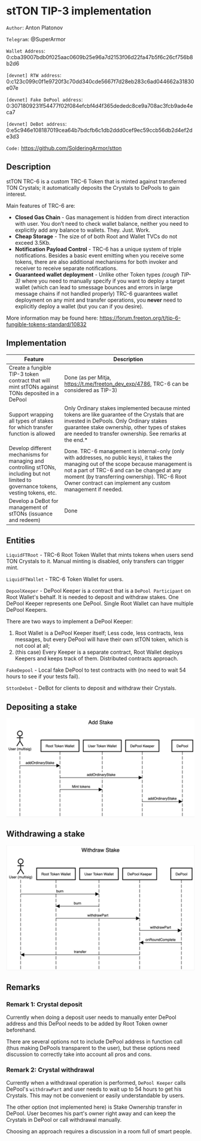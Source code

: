 # stTON TIP-3 implementation

`Author`: Anton Platonov

`Telegram`: @SuperArmor

`Wallet Address`: 0:cba39007bdb0f025aac0609b25e96a7d2153f06d22fa47b5f6c26cf756b8b2d6

`[devnet] RTW address`: 0:c123c099c0f1e9720f3c70dd340cde5667f7d28eb283c6ad044662a31830e07e

`[devnet] Fake DePool address`: 0:3071809231f54477f02f084efcbf4d4f365dededc8ce9a708ac3fcb9ade4eca7

`[devnet] DeBot address`: 0:e5c946e108187019cea64b7bdcfb6c1db2ddd0cef9ec59ccb56db2d4ef2de3d3

`Code:` https://github.com/SolderingArmor/stton

## Description

stTON TRC-6 is a custom TRC-6 Token that is minted against transferred TON Crystals; it automatically deposits the Crystals to DePools to gain interest.

Main features of TRC-6 are:

* **Closed Gas Chain** - Gas management is hidden from direct interaction with user. You don’t need to check wallet balance, neither you need to explicitly add any balance to wallets. They. Just. Work. 
* **Cheap Storage** - The size of of both Root and Wallet TVCs do not exceed 3.5Kb. 
* **Notification Payload Control** - TRC-6 has a unique system of triple notifications. Besides a basic event emitting when you receive some tokens, there are also additional mechanisms for both invoker and receiver to receive separate notifications.
* **Guaranteed wallet deployment** - Unlike other Token types *(cough TIP-3)* where you need to manually specify if you want to deploy a target wallet (which can lead to smessage bounces and errors in large message chains if not handled properly) TRC-6 guarantees wallet deployment on any mint and transfer operations, you **never** need to explicitly deploy a wallet (but you can if you desire).

More information may be found here: https://forum.freeton.org/t/tip-6-fungible-tokens-standard/10832

## Implementation

| Feature | Description |
| ----------- | ----------- |
| Create a fungible TIP-3 token contract that will mint stTONs against TONs deposited in a DePool | Done (as per Mitja, https://t.me/freeton_dev_exp/4786, TRC-6 can be considered as TIP-3) |
| Support wrapping all types of stakes for which transfer function is allowed | Only Ordinary stakes implemented because minted tokens are like guarantee of the Crystals that are invested in DePools. Only Ordinary stakes guarantee stake ownership, other types of stakes are needed to transfer ownership. See remarks at the end.* |
| Develop different mechanisms for managing and controlling stTONs, including but not limited to governance tokens, vesting tokens, etc. | Done. TRC-6 management is internal-only (only with addresses, no public keys), it takes the managing out of the scope because management is not a part of TRC-6 and can be changed at any moment (by transferring ownership). TRC-6 Root Owner contract can implement any custom management if needed. |
| Develop a DeBot for management of stTONs (issuance and redeem) | Done |

## Entities

`LiquidFTRoot` - TRC-6 Root Token Wallet that mints tokens when users send TON Crystals to it. Manual minting is disabled, only transfers can trigger mint.

`LiquidFTWallet` - TRC-6 Token Wallet for users.

`DepoolKeeper` - DePool Keeper is a contract that is a `DePool Participant` on Root Wallet's behalf. It is needed to deposit and withdraw stakes. One DePool Keeper represents one DePool. Single Root Wallet can have multiple DePool Keepers.

There are two ways to implement a DePool Keeper:

1. Root Wallet is a DePool Keeper itself; Less code, less contracts, less messages, but every DePool will have their own stTON token, which is not cool at all;
2. (this case) Every Keeper is a separate contract, Root Wallet deploys Keepers and keeps track of them. Distributed contracts approach.

`FakeDepool` - Local fake DePool to test contracts with (no need to wait 54 hours to see if your tests fail).

`SttonDebot` - DeBot for clients to deposit and withdraw their Crystals.

## Depositing a stake
![Deposit](add_stake.jpg)

## Withdrawing a stake
![Withdraw](withdraw_stake.jpg)

## Remarks

### Remark 1: Crystal deposit

Currently when doing a deposit user needs to manually enter DePool address and this DePool needs to be added by Root Token owner beforehand. 

There are several options not to include DePool address in function call (thus making DePools transparent to the user), but these options need discussion to correctly take into account all pros and cons.

### Remark 2: Crystal withdrawal

Currently when a withdrawal operation is performed, `DePool Keeper` calls DePool's `withdrawPart` and user needs to wait up to 54 hours to get his Crystals. This may not be convenient or easily understandable by users.

The other option (not implemented here) is Stake Ownership transfer in DePool. User becomes his part's owner right away and can keep the Crystals in DePool or call withdrawal manually.

Choosing an approach requires a discussion in a room full of smart people.